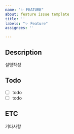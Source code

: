 ```yaml
---
name: "✨ FEATURE"
about: feature issue template
title: ''
labels: "✨ Feature"
assignees: ''

---
```


## Description
설명작성

## Todo
- [ ] todo
- [ ] todo

## ETC
기타사항
